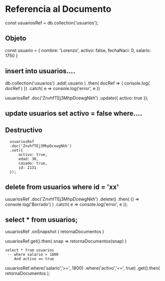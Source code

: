 # Referencia al Documento
const usuariosRef = db.collection('usuarios');

## Objeto
const usuario = {
    nombre: 'Lorenzo',
    activo: false,
    fechaNaci: 0,
    salario: 1750
}


## insert into usuarios....

db.collection('usuarios')
    .add( usuario )
    .then( docRef => {
        console.log( docRef )
    })
    .catch( e => console.log('error', e ))


usuariosRef
      .doc('ZnvhfTEj3MhpDcewgNkh')
      .update({
          activo: true
      });

## update usuarios set activo = false where.... 

## Destructivo
      usuariosRef
      .doc('ZnvhfTEj3MhpDcewgNkh')
      .set({
          activo: true,
          edad: 30,
          casado: true,
          id: 2131
      });

## delete from usuarios where id = 'xx'
usuariosRef
      .doc('ZnvhfTEj3MhpDcewgNkh')
      .delete()
      .then( () => console.log('Borrado') )
      .catch( e => console.log('error', e ));


## select * from usuarios;
 usuariosRef
         .onSnapshot ( retornaDocumentos )

 usuariosRef.get().then( snap => retornaDocumentos(snap) )


    select * from usuarios
     -- where salario > 1800 
        And activo == true 
        

usuariosRef.where('salario','>=', 1800)
           .where('activo','==', true)
      .get().then( retornaDocumentos );